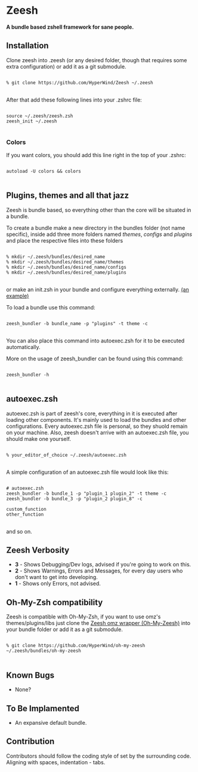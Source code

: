 <h1>Zeesh</h1>

<b>A bundle based zshell framework for sane people.</b>

<h2>Installation</h2>

Clone zeesh into .zeesh (or any desired folder, though that requires some extra configuration) or add it as a git submodule.

<pre>
<code>
% git clone https://github.com/HyperWind/Zeesh ~/.zeesh
</code>
</pre>

After that add these following lines into your .zshrc file:

<pre>
<code>
source ~/.zeesh/zeesh.zsh
zeesh_init ~/.zeesh
</code>
</pre>

<h3>Colors</h3>

If you want colors, you should add this line right in the top of your .zshrc:

<pre>
<code>
autoload -U colors && colors
</code>
</pre>

<h2>Plugins, themes and all that jazz</h2>

Zeesh is bundle based, so everything other than the core will be situated in a bundle.

To create a bundle make a new directory in the bundles folder (not name specific), inside add three more folders named <em>themes</em>, <em>configs</em> and <em>plugins</em> and place the respective files into these folders

<pre>
<code>
% mkdir ~/.zeesh/bundles/desired_name
% mkdir ~/.zeesh/bundles/desired_name/themes
% mkdir ~/.zeesh/bundles/desired_name/configs
% mkdir ~/.zeesh/bundles/desired_name/plugins
</code>
</pre>

or make an init.zsh in your bundle and configure everything externally. <a href="https://github.com/HyperWind/oh-my-zeesh">(an example)</a>

To load a bundle use this command:

<pre>
<code>
zeesh_bundler -b bundle_name -p "plugins" -t theme -c
</code>
</pre>

You can also place this command into autoexec.zsh for it to be executed automatically.

More on the usage of zeesh_bundler can be found using this command:

<pre>
<code>
zeesh_bundler -h
</code>
</pre>

<h2>autoexec.zsh</h2>

autoexec.zsh is part of zeesh's core, everything in it is executed after loading other components. It's mainly used to load the bundles and other configurations. 
Every autoexec.zsh file is personal, so they shuold remain on your machine.
Also, zeesh doesn't arrive with an autoexec.zsh file, you should make one yourself.

<pre>
<code>
% your_editor_of_choice ~/.zeesh/autoexec.zsh
</code>
</pre>

A simple configuration of an autoexec.zsh file would look like this:

<pre>
<code>
# autoexec.zsh
zeesh_bundler -b bundle_1 -p "plugin_1 plugin_2" -t theme -c
zeesh_bundler -b bundle_3 -p "plugin_2 plugin_8" -c

custom_function
other_function
</code>
</pre>

and so on.

<h2>Zeesh Verbosity</h2>

<ul>
<li><b>3</b> - Shows Debugging/Dev logs, advised if you're going to work on this.</li>
<li><b>2</b> - Shows Warnings, Errors and Messages, for every day users who don't want to get into developing.</li>
<li><b>1</b> - Shows only Errors, not advised.</li>
</ul>

<h2>Oh-My-Zsh compatibility</h2>

Zeesh is compatible with Oh-My-Zsh, if you want to use omz's themes/plugins/libs just clone the <a href="https://github.com/HyperWind/oh-my-zeesh">Zeesh omz wrapper (Oh-My-Zeesh)</a> into your bundle folder or add it as a git submodule. 

<pre>
<code>
% git clone https://github.com/HyperWind/oh-my-zeesh ~/.zeesh/bundles/oh-my-zeesh
</code>
</pre>

<h2>Known Bugs</h2>

<ul>
<li>None?</li>
</ul>

<h2>To Be Implamented</h2>

<ul>
<li>An expansive default bundle.</li>
</ul>

<h2>Contribution</h2>

Contributors should follow the coding style of set by the surrounding code.
Aligning with spaces, indentation - tabs.

